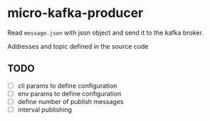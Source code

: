 # micro-kafka-producer

Read `message.json` with json object and send it to the kafka broker.

Addresses and topic defined in the source code

## TODO

- [ ] cli params to define configuration
- [ ] env params to define configuration
- [ ] define number of publish messages
- [ ] interval publishing 